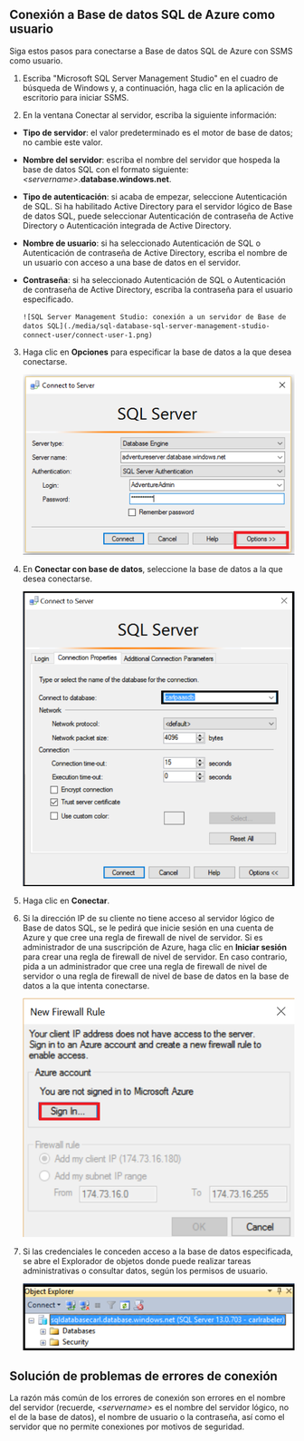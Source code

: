 ## Conexión a Base de datos SQL de Azure como usuario

Siga estos pasos para conectarse a Base de datos SQL de Azure con SSMS como usuario.

1. Escriba "Microsoft SQL Server Management Studio" en el cuadro de búsqueda de Windows y, a continuación, haga clic en la aplicación de escritorio para iniciar SSMS.

2. En la ventana Conectar al servidor, escriba la siguiente información:

- **Tipo de servidor**: el valor predeterminado es el motor de base de datos; no cambie este valor.
 - **Nombre del servidor**: escriba el nombre del servidor que hospeda la base de datos SQL con el formato siguiente: *&lt;servername>*.**database.windows.net**.
 - **Tipo de autenticación**: si acaba de empezar, seleccione Autenticación de SQL. Si ha habilitado Active Directory para el servidor lógico de Base de datos SQL, puede seleccionar Autenticación de contraseña de Active Directory o Autenticación integrada de Active Directory.
 - **Nombre de usuario**: si ha seleccionado Autenticación de SQL o Autenticación de contraseña de Active Directory, escriba el nombre de un usuario con acceso a una base de datos en el servidor.
 - **Contraseña**: si ha seleccionado Autenticación de SQL o Autenticación de contraseña de Active Directory, escriba la contraseña para el usuario especificado.
   
       ![SQL Server Management Studio: conexión a un servidor de Base de datos SQL](./media/sql-database-sql-server-management-studio-connect-user/connect-user-1.png)

3. Haga clic en **Opciones** para especificar la base de datos a la que desea conectarse.

      ![SQL Server Management Studio: conexión a un servidor de Base de datos SQL](./media/sql-database-sql-server-management-studio-connect-user/connect-user-2.png)
 
4. En **Conectar con base de datos**, seleccione la base de datos a la que desea conectarse.

     ![SQL Server Management Studio: conexión a un servidor de Base de datos SQL](./media/sql-database-sql-server-management-studio-connect-user/connect-user-3.png)

5. Haga clic en **Conectar**.
 
6. Si la dirección IP de su cliente no tiene acceso al servidor lógico de Base de datos SQL, se le pedirá que inicie sesión en una cuenta de Azure y que cree una regla de firewall de nivel de servidor. Si es administrador de una suscripción de Azure, haga clic en **Iniciar sesión** para crear una regla de firewall de nivel de servidor. En caso contrario, pida a un administrador que cree una regla de firewall de nivel de servidor o una regla de firewall de nivel de base de datos en la base de datos a la que intenta conectarse.
 
      ![SQL Server Management Studio: conexión a un servidor de Base de datos SQL](./media/sql-database-sql-server-management-studio-connect-user/connect-user-4.png)
 
7. Si las credenciales le conceden acceso a la base de datos especificada, se abre el Explorador de objetos donde puede realizar tareas administrativas o consultar datos, según los permisos de usuario.
  
      ![SQL Server Management Studio: conexión a un servidor de Base de datos SQL](./media/sql-database-sql-server-management-studio-connect-user/connect-user-5.png)
      
 
## Solución de problemas de errores de conexión

La razón más común de los errores de conexión son errores en el nombre del servidor (recuerde, <*servername>* es el nombre del servidor lógico, no el de la base de datos), el nombre de usuario o la contraseña, así como el servidor que no permite conexiones por motivos de seguridad.

<!---HONumber=AcomDC_0629_2016-->